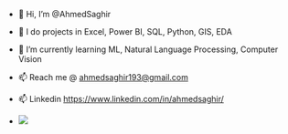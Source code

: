 - 👋 Hi, I’m @AhmedSaghir
  
- 👀 I do projects in Excel, Power BI, SQL, Python, GIS, EDA
  
- 🌱 I’m currently learning ML, Natural Language Processing, Computer Vision
  
- 📫 Reach me @ ahmedsaghir193@gmail.com

- 📫 Linkedin https://www.linkedin.com/in/ahmedsaghir/

- ![](https://komarev.com/ghpvc/?username=AhmedSaghirr-DS&style=plastic)

<!---
AhmedSaghir-DS/AhmedSaghirr is a ✨ special ✨ repository because its `README.md` (this file) appears on your GitHub profile.
You can click the Preview link to take a look at your changes.
--->
